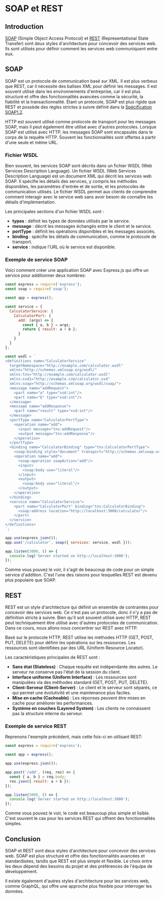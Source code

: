 # SOAP et REST

## Introduction

[SOAP](https://fr.wikipedia.org/wiki/SOAP) (Simple Object Access Protocol) et [REST](https://fr.wikipedia.org/wiki/Representational_state_transfer)
(Representational State Transfer) sont deux styles d'architecture pour
concevoir des services web. Ils sont utilisés pour définir comment les services
web communiquent entre eux.

## SOAP

SOAP est un protocole de communication basé sur XML. Il est plus verbeux que
REST, car il nécessite des balises XML pour définir les messages. Il est
souvent utilisé dans les environnements d'entreprise, car il est plus structuré
et offre des fonctionnalités avancées comme la sécurité, la fiabilité et la
transactionnalité. Étant un protocole, SOAP est plus rigide que REST et possède
des règles strictes à suivre définit dans la [Spécification SOAP1.2](https://www.w3.org/TR/soap12-part0/).

HTTP est souvent utilisé comme protocole de transport pour les messages SOAP,
mais il peut également être utilisé avec d'autres protocoles. Lorsque SOAP est
utilisé avec HTTP, les messages SOAP sont encapsulés dans le corps de la
requête HTTP. Souvent les fonctionnalités sont offertes à partir d'une seule
et même URL.

### Fichier WSDL

Bien souvent, les services SOAP sont décrits dans un fichier WSDL (Web Services
Description Language). Un fichier WSDL (Web Services Description Language) est
un document XML qui décrit les services web SOAP. Il spécifie les détails des
services, y compris les méthodes disponibles, les paramètres d'entrée et de
sortie, et les protocoles de communication utilisés. Le fichier WSDL permet aux
clients de comprendre comment interagir avec le service web sans avoir besoin
de connaître les détails d'implémentation.

Les principales sections d'un fichier WSDL sont :

- **types** : définit les types de données utilisés par le service.
- **message** : décrit les messages échangés entre le client et le service.
- **portType** : définit les opérations disponibles et les messages associés.
- **binding** : spécifie les détails de communication, comme le protocole de transport.
- **service** : indique l'URL où le service est disponible.

### Exemple de service SOAP

Voici comment créer une application SOAP avec Express.js qui offre un service
pour additionner deux nombres:

```javascript
const express = require('express');
const soap = require('soap');

const app = express();

const service = {
  CalculatorService: {
    CalculatorPort: {
      add: (args) => {
        const { a, b } = args;
        return { result: a + b };
      }
    }
  }
};

const wsdl = `
<definitions name="CalculatorService"
  targetNamespace="http://example.com/calculator.wsdl"
  xmlns="http://schemas.xmlsoap.org/wsdl/"
  xmlns:tns="http://example.com/calculator.wsdl"
  xmlns:xsd1="http://example.com/calculator.xsd"
  xmlns:soap="http://schemas.xmlsoap.org/wsdl/soap/">
  <message name="addRequest">
    <part name="a" type="xsd:int"/>
    <part name="b" type="xsd:int"/>
  </message>
  <message name="addResponse">
    <part name="result" type="xsd:int"/>
  </message>
  <portType name="CalculatorPortType">
    <operation name="add">
      <input message="tns:addRequest"/>
      <output message="tns:addResponse"/>
    </operation>
  </portType>
  <binding name="CalculatorBinding" type="tns:CalculatorPortType">
    <soap:binding style="document" transport="http://schemas.xmlsoap.org/soap/http"/>
    <operation name="add">
      <soap:operation soapAction="add"/>
      <input>
        <soap:body use="literal"/>
      </input>
      <output>
        <soap:body use="literal"/>
      </output>
    </operation>
  </binding>
  <service name="CalculatorService">
    <port name="CalculatorPort" binding="tns:CalculatorBinding">
      <soap:address location="http://localhost:3000/calculator"/>
    </port>
  </service>
</definitions>
`;

app.use(express.json());
app.use('/calculator', soap({ services: service, wsdl }));

app.listen(3000, () => {
  console.log('Server started on http://localhost:3000');
});
```

Comme vous pouvez le voir, il s'agit de beaucoup de code pour un simple service
d'addition. C'est l'une des raisons pour lesquelles REST est devenu plus
populaire que SOAP.

## REST

REST est un style d'architecture qui définit un ensemble de contraintes pour
concevoir des services web. Ce n'est pas un protocole, donc il n'y a pas de
définition stricte à suivre. Bien qu'il soit souvent utilisé avec HTTP, REST
peut techniquement être utilisé avec d'autres protocoles de communication. Dans
ce cours, nous allons nous concentrer sur REST avec HTTP.

Basé sur le protocole HTTP, REST utilise les méthodes HTTP (GET, POST, PUT,
DELETE) pour définir les opérations sur les ressources. Les ressources sont
identifiées par des URL (Uniform Resource Locator).

Les caractéristiques principales de REST sont :

- **Sans état (Stateless)** : Chaque requête est indépendante des autres. Le serveur ne
  conserve pas l'état de la session du client.
- **Interface uniforme (Uniform Interface)** : Les ressources sont manipulées via des méthodes
  standard (GET, POST, PUT, DELETE).
- **Client-Serveur (Client-Server)** : Le client et le serveur sont séparés, ce qui permet une
  évolutivité et une maintenance plus faciles.
- **Mise en cache (Cacheable)** : Les réponses peuvent être mises en cache pour améliorer les
  performances.
- **Système en couches (Layered System)** : Les clients ne connaissent pas la structure interne du
  serveur.

### Exemple de service REST

Reprenons l'exemple précédent, mais cette fois-ci en utilisant REST:

```javascript
const express = require('express');

const app = express();

app.use(express.json());

app.post('/add', (req, res) => {
  const { a, b } = req.body;
  res.json({ result: a + b });
});

app.listen(3000, () => {
  console.log('Server started on http://localhost:3000');
});
```

Comme vous pouvez le voir, le code est beaucoup plus simple et lisible. C'est
souvent le cas pour les services REST qui offrent des fonctionnalités simples.

## Conclusion

SOAP et REST sont deux styles d'architecture pour concevoir des services web.
SOAP est plus structuré et offre des fonctionnalités avancées et standardisées,
tandis que REST est plus simple et flexible. Le choix entre les deux dépend des
besoins du projet et des préférences de l'équipe de développement.

Il existe également d'autres styles d'architecture pour les services web, comme
GraphQL, qui offre une approche plus flexible pour interroger les données.

